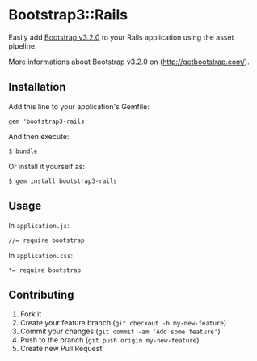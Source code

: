 # Bootstrap3::Rails

Easily add [Bootstrap v3.2.0](https://github.com/twbs/bootstrap/) to your Rails application using the asset pipeline.

More informations about Bootstrap v3.2.0 on (http://getbootstrap.com/).

## Installation

Add this line to your application's Gemfile:

    gem 'bootstrap3-rails'

And then execute:

    $ bundle

Or install it yourself as:

    $ gem install bootstrap3-rails

## Usage

In `application.js`:

    //= require bootstrap

In `application.css`:

    *= require bootstrap

## Contributing

1. Fork it
2. Create your feature branch (`git checkout -b my-new-feature`)
3. Commit your changes (`git commit -am 'Add some feature'`)
4. Push to the branch (`git push origin my-new-feature`)
5. Create new Pull Request
